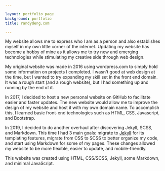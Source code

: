 ```yaml
---

layout: portfolio_page
background: portfolio
title: randydeng.com

---
```


My website allows me to express who I am as a person and also establishes myself in my own little corner of the internet. Updating my website has become a hobby of mine as it allows me to try new and emerging technologies while stimulating my creative side through web design.

My original website was made in 2016 using wordpress.com to simply hold some information on projects I completed. I wasn't good at web design at the time, but I wanted to try expanding my skill set in the front end domain. It was a rough start (and a rough website), but I had something up and running by the end of it.

In 2017, I decided to host a new personal website on GitHub to facilitate easier and faster updates. The new website would allow me to improve the design of my website and host it with my own domain name. To accomplish this, I learned basic front-end technologies such as HTML, CSS, Javascript, and Bootstrap.

In 2019, I decided to do another overhaul after discovering Jekyll, SCSS, and Markdown. This time I had 3 main goals: migrate to [Jekyll](https://jekyllrb.com/) for its templating features, migrate from CSS to SCSS to better organize my code, and start using Markdown for some of my pages. These changes allowed my website to be more flexible, easier to update, and mobile-friendly.

This website was created using HTML, CSS/SCSS, Jekyll, some Markdown, and minimal JavaScript.